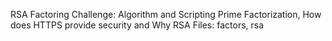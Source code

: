 RSA Factoring Challenge: Algorithm and Scripting
Prime Factorization, How does HTTPS provide security and Why RSA
Files: factors, rsa
